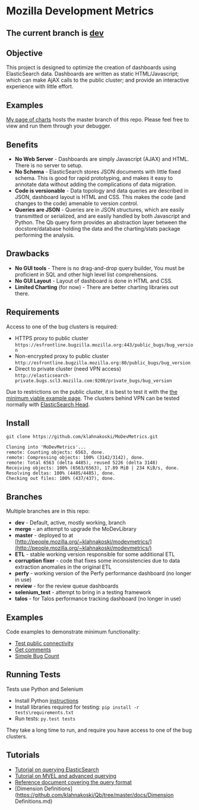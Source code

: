 
Mozilla Development Metrics
===========================

The current branch is [dev](https://github.com/klahnakoski/MoDevMetrics/tree/dev)
---------------------------------------------------------------------------------

Objective
---------

This project is designed to optimize the creation of dashboards using 
ElasticSearch data.   Dashboards are written as static HTML/Javascript; which 
can make AjAX calls to the public cluster; and provide an interactive 
experience with little effort.  

Examples
--------

[My page of charts](http://people.mozilla.org/~klahnakoski/charts.html) hosts 
the master branch of this repo.  Please feel free to view and run them 
through your debugger.


Benefits
--------

  * **No Web Server** - Dashboards are simply Javascript (AJAX) and HTML.  There is no server to setup.
  * **No Schema** - ElasticSearch stores JSON documents with little fixed schema.  This is good for rapid prototyping,
  and makes it easy to annotate data without adding the complications of data migration.
  * **Code is versionable** - Data topology and data queries are described in JSON, dashboard layout is HTML and CSS.
  This makes the code (and changes to the code) amenable to version control.
  * **Queries are JSON** - Queries are in JSON structures, which are easily transmitted or serialized, and are easily
  handled by both Javascript and Python.  The Qb query form provides an abstraction layer between the docstore/database
  holding the data and the charting/stats package performing the analysis.


Drawbacks
---------

  * **No GUI tools** - There is no drag-and-drop query builder, You must be proficient in SQL and other high level list
  comprehensions.
  * **No GUI Layout** - Layout of dashboard is done in HTML and CSS.
  * **Limited Charting** (for now) - There are better charting libraries out there.

Requirements
------------

Access to one of the bug clusters is required:

  - HTTPS proxy to public cluster<br> ```https://esfrontline.bugzilla.mozilla.org:443/public_bugs/bug_version```
  - Non-encrypted proxy to public cluster<br>```http://esfrontline.bugzilla.mozilla.org:80/public_bugs/bug_version```
  - Direct to private cluster (need VPN access)<br>```http://elasticsearch-private.bugs.scl3.mozilla.com:9200/private_bugs/bug_version```

Due to restrictions on the public cluster, it is best to test it with the [the
minimum viable example page](html/Tutorial01-Minimum.html).  The clusters
behind VPN can be tested normally with [ElasticSearch Head](https://github.com/mobz/elasticsearch-head).

Install
-------

    git clone https://github.com/klahnakoski/MoDevMetrics.git

    Cloning into 'MoDevMetrics'...
    remote: Counting objects: 6563, done.
    remote: Compressing objects: 100% (3142/3142), done.
    remote: Total 6563 (delta 4485), reused 5226 (delta 3148)
    Receiving objects: 100% (6563/6563), 17.89 MiB | 234 KiB/s, done.
    Resolving deltas: 100% (4485/4485), done.
    Checking out files: 100% (437/437), done.

Branches
--------

Multiple branches are in this repo:

* **dev** - Default, active, mostly working, branch
* **merge** - an attempt to upgrade the MoDevLibrary
* **master** - deployed to at [http://people.mozilla.org/~klahnakoski/modevmetrics/](http://people.mozilla.org/~klahnakoski/modevmetrics/)
* **ETL** - stable working version responsible for some additional ETL
* **corruption fixer** - code that fixes some inconsistencies due to data extraction anomalies in the original ETL
* **perfy** - working version of the Perfy performance dashboard (no longer in use)
* **review** - for the review queue dashboards
* **selenium_test** - attempt to bring in a testing framework
* **talos** - for Talos performance tracking dashboard (no longer in use)


Examples
--------

Code examples to demonstrate minimum functionality:

  * [Test public connectivity](html/Tutorial01-Minimum.html)
  * [Get comments](html/Tutorial02-Comments.html)
  * [Simple Bug Count](html/Tutorial03-Bug-Count.html)

Running Tests
-------------

Tests use Python and Selenium

  * Install Python [instructions](https://github.com/klahnakoski/pyLibrary#windows-7-install-instructions-for-python)
  * Install libraries required for testing:  ```pip install -r tests\requirements.txt```
  * Run tests: ```py.test tests```

They take a long time to run, and require you have access to one of the bug clusters.

Tutorials
----------

  - [Tutorial on querying ElasticSearch](https://github.com/klahnakoski/Qb/tree/master/docs/BZ_Tutorial.md)
  - [Tutorial on MVEL and advanced querying](https://github.com/klahnakoski/Qb/tree/master/docs/MVEL_Tutorial.md)
  - [Reference document covering the query format](https://github.com/klahnakoski/Qb/tree/master/docs/Qb_Reference.md)
  - [Dimension Definitions](https://github.com/klahnakoski/Qb/tree/master/docs/Dimension Definitions.md)
